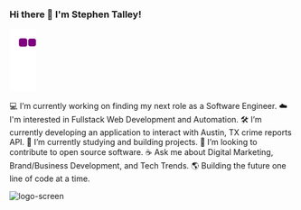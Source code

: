 ### Hi there 👋 I'm Stephen Talley!

![snake gif](https://github.com/stvlley/stvlley/blob/output/github-contribution-grid-snake.gif)


💻 I’m currently working on finding my next role as a Software Engineer.
☁️ I'm interested in Fullstack Web Development and Automation.
🛠️ I’m currently developing an application to interact with Austin, TX crime reports API.
📖 I’m currently studying and building projects.
📂 I’m looking to contribute to open source software.
☕ Ask me about Digital Marketing, Brand/Business Development, and Tech Trends.
🌎 Building the future one line of code at a time.


<img width="250" alt="logo-screen" src="https://user-images.githubusercontent.com/94092631/187739760-67bb08b1-cf8e-4cef-94e2-80c8b3b6fc85.png">
<!--
**stvlley/stvlley** is a ✨ _special_ ✨ repository because its `README.md` (this file) appears on your GitHub profile.

Here are some ideas to get you started:

- 🔭 I’m currently working on ...
- 🌱 I’m currently learning ...
- 👯 I’m looking to collaborate on ...
- 🤔 I’m looking for help with ...
- 💬 Ask me about ...
- 📫 How to reach me: ...
- 😄 Pronouns: ...
- ⚡ Fun fact: ...
-->
